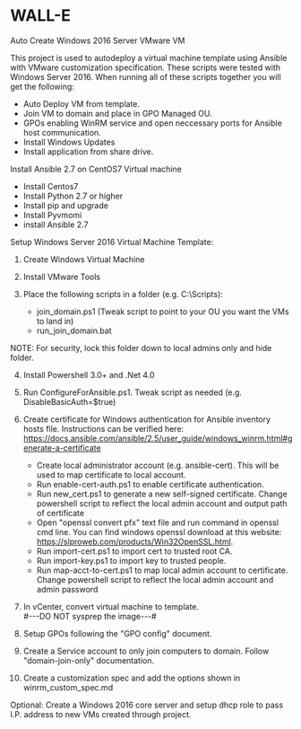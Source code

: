 # WALL-E
Auto Create Windows 2016 Server VMware VM

This project is used to autodeploy a virtual machine template using Ansible with VMware customization specification. These scripts were tested with Windows Server 2016. When running all of these scripts together you will get the following:

  - Auto Deploy VM from template.
  - Join VM to domain and place in GPO Managed OU.
  - GPOs enabling WinRM service and open neccessary ports for Ansible host communication.
  - Install Windows Updates
  - Install application from share drive.
  
Install Ansible 2.7 on CentOS7 Virtual machine
  - Install Centos7
  - Install Python 2.7 or higher
  - Install pip and upgrade
  - Install Pyvmomi
  - install Ansible 2.7

Setup Windows Server 2016 Virtual Machine Template:

1. Create Windows Virtual Machine

2. Install VMware Tools

3. Place the following scripts in a folder (e.g. C:\Scripts):
   - join_domain.ps1 (Tweak script to point to your OU you want the VMs to land in)
   - run_join_domain.bat
   
NOTE: For security, lock this folder down to local admins only and hide folder.

4. Install Powershell 3.0+ and .Net 4.0

5. Run ConfigureForAnsible.ps1. Tweak script as needed (e.g. DisableBasicAuth=$true)

6. Create certificate for Windows authentication for Ansible inventory hosts file. Instructions can be verified here:                        https://docs.ansible.com/ansible/2.5/user_guide/windows_winrm.html#generate-a-certificate
   - Create local administrator account (e.g. ansible-cert). This will be used to map certificate to local account.
   - Run enable-cert-auth.ps1 to enable certificate authentication.
   - Run new_cert.ps1 to generate a new self-signed certificate. Change powershell script to reflect the local admin account and output        path of certificate 
   - Open "openssl convert pfx" text file and run command in openssl cmd line. You can find windows openssl download at this website:          https://slproweb.com/products/Win32OpenSSL.html.
   - Run import-cert.ps1 to import cert to trusted root CA.
   - Run import-key.ps1 to import key to trusted people.
   - Run map-acct-to-cert.ps1 to map local admin account to certificate. Change powershell script to reflect the local admin account and      admin password
   
7. In vCenter, convert virtual machine to template.  
   #---DO NOT sysprep the image---#
   
8. Setup GPOs following the "GPO config" document.

9. Create a Service account to only join computers to domain. Follow "domain-join-only" documentation.

10. Create a customization spec and add the options shown in winrm_custom_spec.md

Optional: Create a Windows 2016 core server and setup dhcp role to pass I.P. address to new VMs created through project.
